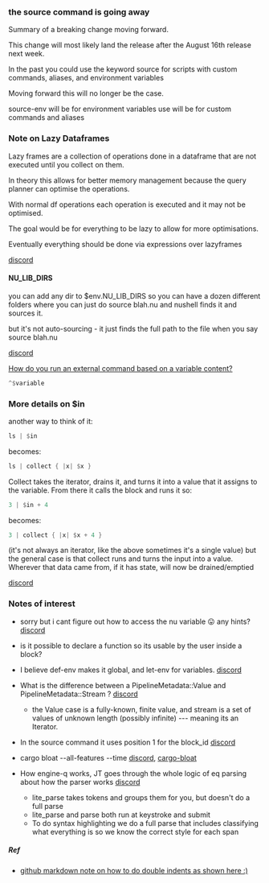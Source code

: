 
### the source command is going away

Summary of a breaking change moving forward.

This change will most likely land the release
after the August 16th release next week.

In the past you could use the keyword source for scripts
with custom commands, aliases, and environment variables

Moving forward this will no longer be the case.

source-env will be for environment variables
use will be for custom commands and aliases

### Note on Lazy Dataframes

Lazy frames are a collection of operations done in a dataframe that are not executed until you collect on them.

In theory this allows for better memory management because the query planner can optimise the operations.

With normal df operations each operation is executed and it may not be optimised.

The goal would be for everything to be lazy to allow for more optimisations.

Eventually everything should be done via expressions over lazyframes

[discord](https://discord.com/channels/601130461678272522/864228801851949077/1007007859105616023)

#### NU_LIB_DIRS

you can add any dir to $env.NU_LIB_DIRS so you can have a dozen different folders where you can just do source blah.nu and nushell finds it and sources it.

but it's not auto-sourcing - it just finds the full path to the file when you say source blah.nu

[discord](https://discord.com/channels/601130461678272522/614593951969574961/993612209542402161)

[How do you run an external command based on a variable content?](https://discord.com/channels/601130461678272522/601130461678272524/982691281572618330)

```rust
^$variable
```

### More details on $in

another way to think of it:

```rust
ls | $in
```

becomes:

```rust  
ls | collect { |x| $x }
```

Collect takes the iterator, drains it, and turns it into a value that it assigns to the variable. From there it calls the block and runs it
so:

```rust
3 | $in + 4
```

becomes:  

```rust
3 | collect { |x| $x + 4 }
```

(it's not always an iterator, like the above sometimes it's a single value)
but the general case is that collect runs and turns the input into a value. Wherever that data came from, if it has state, will now be drained/emptied

[discord](https://discord.com/channels/601130461678272522/614593951969574961/969846798627774505)

### Notes of interest

* sorry but i cant figure out how to access the nu variable 😛 any hints?
[discord](https://discord.com/channels/601130461678272522/615962413203718156/947101719358238750)

* is it possible to declare a function so its usable by the user inside a block?

* I believe def-env makes it global, and let-env for variables.
[discord](https://discord.com/channels/601130461678272522/601130461678272524/947077158084444230)

* What is the difference between a PipelineMetadata::Value and PipelineMetadata::Stream ?
[discord](https://discord.com/channels/601130461678272522/889232844101156914/917872317747589131)
    * the Value case is a fully-known, finite value, and stream is a set of values of unknown length (possibly infinite) --- meaning its an Iterator.


* In the source command it uses position 1 for the block_id
[discord](https://discord.com/channels/601130461678272522/889232844101156914/894312997638512692)

* cargo bloat --all-features --time
[discord](https://discord.com/channels/601130461678272522/683070703716925568/918192921860243456),
[cargo-bloat](https://github.com/RazrFalcon/cargo-bloat)

* How engine-q works, JT goes through the whole logic of eq parsing about how the parser works
[discord](https://discord.com/channels/601130461678272522/889232844101156914/893316285037936730)
    * lite_parse takes tokens and groups them for you, but doesn't do a full parse
    * lite_parse and parse both run at keystroke and submit
    * To do syntax highlighting we do a full parse that includes classifying what everything is so we know the correct style for each span

##### Ref
* [github markdown note on how to do double indents as shown here :)](https://commonmark.org/help/tutorial/10-nestedLists.html)
